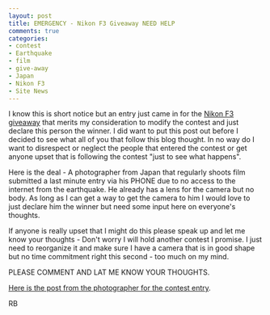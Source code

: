 ```yaml
---
layout: post
title: EMERGENCY - Nikon F3 Giveaway NEED HELP
comments: true
categories:
- contest
- Earthquake
- film
- give-away
- Japan
- Nikon F3
- Site News
---
```

I know this is short notice but an entry just came in for the <a href="http://photo.rwboyer.com/2011/02/06/nikon-f3-give-away/comment-page-2/#comment-23865">Nikon F3 giveaway</a> that merits my consideration to modify the contest and just declare this person the winner. I did want to put this post out before I decided to see what all of you that follow this blog thought. In no way do I want to disrespect or neglect the people that entered the contest or get anyone upset that is following the contest "just to see what happens".

Here is the deal - A photographer from Japan that regularly shoots film submitted a last minute entry via his PHONE due to no access to the internet from the earthquake. He already has a lens for the camera but no body. As long as I can get a way to get the camera to him I would love to just declare him the winner but need some input here on everyone's thoughts.

If anyone is really upset that I might do this please speak up and let me know your thoughts - Don't worry I will hold another contest I promise. I just need to reorganize it and make sure I have a camera that is in good shape but no time commitment right this second - too much on my mind.

PLEASE COMMENT AND LAT ME KNOW YOUR THOUGHTS.

<a href="http://cjlacz.posterous.com/why-id-like-a-nikon-f3">Here is the post from the photographer for the contest entry</a>.

RB